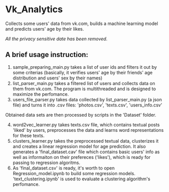 # Vk_Analytics
Collects some users' data from vk.com, builds a machine learning model and predicts users' age by their likes.

<i>All the privacy sensitive date has been removed.</i>

<h2>A brief usage instruction:</h2>

1) sample_preparing_main.py takes a list of user ids and filters it out by some criterias (basically, it verifies users' age by their friends' age distribution and users' sex by their names)
2) list_parser_main.py takes a filtered list of users and collects data on them from vk.com. The program is multithreaded and is designed to maximize the perfomance.
3) users_file_parser.py takes data collected by list_parser_main.py (a json file) and turns it into .csv files: 'photos.csv', 'texts.csv', 'users_info.csv'

Obtained data sets are then processed by scripts in the 'Dataset' folder.

4) word2vec_learner.py takes texts.csv file, which contains textual posts 'liked' by users, preprocesses the data and learns word representations for these texts.
5) clusters_learner.py takes the preprocessed textual data, clusterizes it and creates a linear regression model for age prediction. It also generates a 'final_dataset.cav' file which contains basic users' info as well as informaiton on their prefereces ('likes'), which is ready for passing to regression algoritms.
6) As 'final_dataset.csv' is ready, it's worth to open Regression_model.ipynb to build some regression models. 'text_clustering.ipynb' is used to evaluate a clustering algorithm's perfomance.
